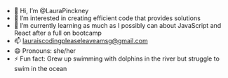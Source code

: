 - 👋 Hi, I’m @LauraPinckney
- 👀 I’m interested in creating efficient code that provides solutions
- 🌱 I’m currently learning as much as I possibly can about JavaScript and React after a full on bootcamp
- 📫 lauraiscodingpleaseleaveamsg@gmail.com
- 😄 Pronouns: she/her
- ⚡ Fun fact: Grew up swimming with dolphins in the river but struggle to swim in the ocean

